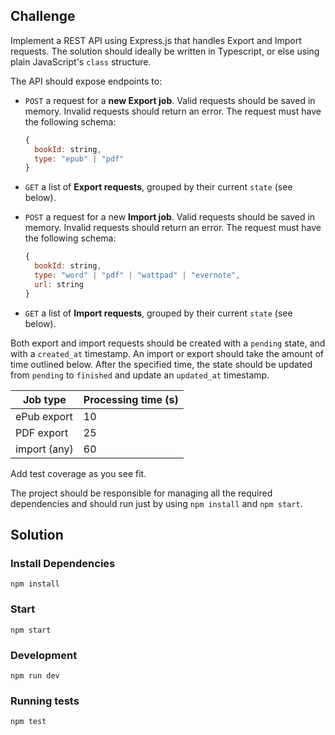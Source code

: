## Challenge

Implement a REST API using Express.js that handles Export and Import requests. The solution should ideally be written in Typescript, or else using plain JavaScript's `class` structure.

The API should expose endpoints to:
- `POST` a request for a **new Export job**. Valid requests should be saved in memory. Invalid requests should return an error. The request must have the following schema:

  ```javascript
  {
    bookId: string,
    type: "epub" | "pdf"
  }
  ```

- `GET` a list of **Export requests**, grouped by their current `state` (see below).
- `POST` a request for a new **Import job**. Valid requests should be saved in memory. Invalid requests should return an error. The request must have the following schema:

  ```javascript
  {
    bookId: string,
    type: "word" | "pdf" | "wattpad" | "evernote",
    url: string
  }
  ```

- `GET` a list of **Import requests**, grouped by their current `state` (see below).

Both export and import requests should be created with a `pending` state, and with a `created_at` timestamp. An import or export should take the amount of time outlined below. After the specified time, the state should be updated from `pending` to `finished` and update an `updated_at` timestamp.

| Job type     | Processing time (s) |
| ------------ | ------------------- |
| ePub export  | 10                  |
| PDF export   | 25                  |
| import (any) | 60                  |

Add test coverage as you see fit.

The project should be responsible for managing all the required dependencies and should run just by using `npm install` and `npm start`.

## Solution

### Install Dependencies

```
npm install
```

### Start

```
npm start
```

### Development

```
npm run dev
```

### Running tests

```
npm test
```
